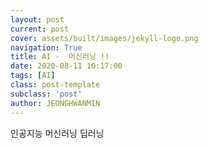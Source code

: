 ```yaml
---
layout: post
current: post
cover: assets/built/images/jekyll-logo.png
navigation: True
title: AI -  머신러닝 !!
date: 2020-08-11 10:17:00
tags: [AI]
class: post-template
subclass: 'post'
author: JEONGHWANMIN
---
```


인공지능 머신러닝 딥러닝